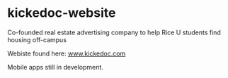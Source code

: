 # kickedoc-website
Co-founded real estate advertising company to help Rice U students find housing off-campus

Webiste found here: www.kickedoc.com

Mobile apps still in development.
